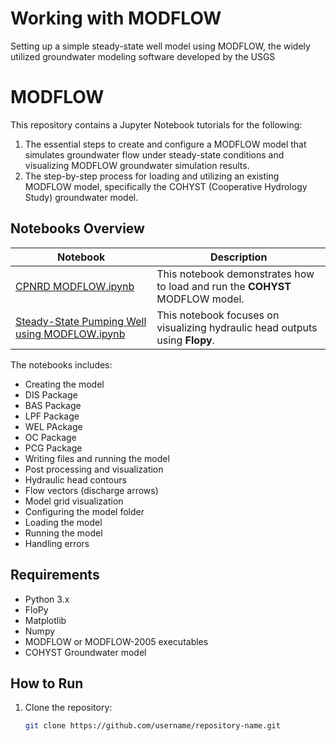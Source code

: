# Working with MODFLOW
Setting up a simple steady-state well model using MODFLOW, the widely utilized groundwater modeling software developed by the USGS
# MODFLOW 

This repository contains a Jupyter Notebook tutorials for the following:
1. The essential steps to create and configure a MODFLOW model that simulates groundwater flow under steady-state conditions and visualizing MODFLOW groundwater simulation results.
2. The step-by-step process for loading and utilizing an existing MODFLOW model, specifically the COHYST (Cooperative Hydrology Study) groundwater model. 

## Notebooks Overview

| Notebook | Description |
|----------|-------------|
| [CPNRD MODFLOW.ipynb](notebook1.ipynb) | This notebook demonstrates how to load and run the **COHYST** MODFLOW model. |
| [Steady-State Pumping Well using MODFLOW.ipynb](notebook2.ipynb) | This notebook focuses on visualizing hydraulic head outputs using **Flopy**. |
The notebooks includes:
- Creating the model
- DIS Package
- BAS Package
- LPF Package
- WEL PAckage
- OC Package
- PCG Package
- Writing files and running the model
- Post processing and visualization
- Hydraulic head contours
- Flow vectors (discharge arrows)
- Model grid visualization
- Configuring the model folder
- Loading the model
- Running the model
- Handling errors

## Requirements
- Python 3.x
- FloPy
- Matplotlib
- Numpy
- MODFLOW or MODFLOW-2005 executables
- COHYST Groundwater model

## How to Run
1. Clone the repository:
   ```bash
   git clone https://github.com/username/repository-name.git
